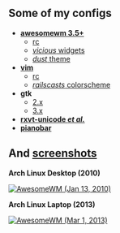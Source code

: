 Some of my configs
------------

* [**awesomewm 3.5+**](.config/awesome)
    * [rc](.config/awesome/rc.lua)
    * [_vicious_ widgets](.config/awesome/wi.lua)
    * [_dust_ theme](.config/awesome/themes/dust/theme.lua)
* [**vim**](.vim)
    * [rc](.vim/vimrc)
    * [_railscasts_ colorscheme](.vim/colors/railscasts.vim)
* **gtk**
    * [2.x](.gtkrc.mine)
    * [3.x](.config/gtk-3.0/settings.ini)
* [**rxvt-unicode _et al._**](.Xdefaults)
* [**pianobar**](.config/pianobar)

And [screenshots](screenshots)
------------

**Arch Linux Desktop (2010)**

[![AwesomeWM (Jan 13, 2010)](https://github.com/tdy/dots/raw/master/screenshots/awesome_20100113_560x350.png "Arch Linux Desktop (2010)")](https://github.com/tdy/dots/raw/master/screenshots/awesome_20100113_1680x1050.png)

**Arch Linux Laptop (2013)**

[![AwesomeWM (Mar 1, 2013)](https://github.com/tdy/dots/raw/master/screenshots/awesome_20130301_560x350.png "Arch Linux Laptop (2013)")](https://github.com/tdy/dots/raw/master/screenshots/awesome_20130301_2880x1800.png)
